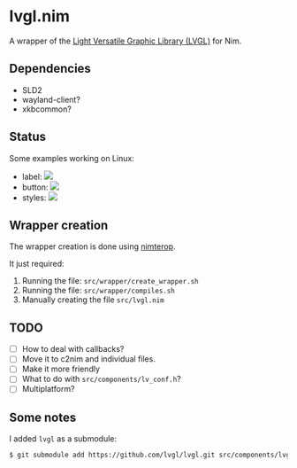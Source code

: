 # lvgl.nim
A wrapper of the [Light Versatile Graphic Library (LVGL)](https://lvgl.io/) for Nim. 

## Dependencies
- SLD2
- wayland-client?
- xkbcommon?

## Status
Some examples working on Linux:

- label:
![](https://i.imgur.com/DbfLB9b.png)
- button:
![](https://i.imgur.com/CYb9WkA.png)
- styles:
![](https://i.imgur.com/aRAqUTP.png)

## Wrapper creation
The wrapper creation is done using [nimterop](https://github.com/nimterop/nimterop).

It just required:
1. Running the file: `src/wrapper/create_wrapper.sh`
2. Running the file: `src/wrapper/compiles.sh`
3. Manually creating the file `src/lvgl.nim`


## TODO
- [ ] How to deal with callbacks?
- [ ] Move it to c2nim and individual files.
- [ ] Make it more friendly
- [ ] What to do with `src/components/lv_conf.h`? 
- [ ] Multiplatform?

## Some notes
I added `lvgl` as a submodule:
```sh
$ git submodule add https://github.com/lvgl/lvgl.git src/components/lvgl
```

